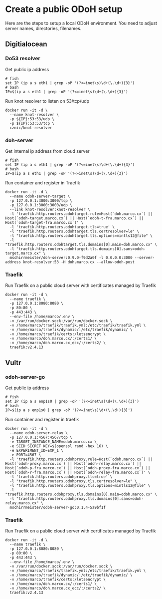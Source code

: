 # Create a public ODoH setup

Here are the steps to setup a local ODoH environment. You need to adjust server names, directories, filenames.

## Digitialocean

### Do53 resolver

Get public ip address

    # fish
    set IP (ip a s eth1 | grep -oP '(?<=inet\s)\d+(\.\d+){3}')
    # bash
    IP=$(ip a s eth1 | grep -oP '(?<=inet\s)\d+(\.\d+){3}')

Run knot resolver to listen on 53/tcp/udp

    docker run -it -d \
      --name knot-resolver \
      -p ${IP}:53:53/udp \
      -p ${IP}:53:53/tcp \
      cznic/knot-resolver

### doh-server

Get internal ip address from cloud server

    # fish
    set IP (ip a s eth1 | grep -oP '(?<=inet\s)\d+(\.\d+){3}')
    # bash
    IP=$(ip a s eth1 | grep -oP '(?<=inet\s)\d+(\.\d+){3}')

Run container and register in Traefik

    docker run -it -d \
      --name odoh-server-target \
      -p 127.0.0.1:3000:3000/tcp \
      -p 127.0.0.1:3000:3000/udp \
      --link knot-resolver:knot-resolver \
      -l 'traefik.http.routers.odohtarget.rule=Host(`doh.marco.cx`) || Host(`odoh-target.marco.cx`) || Host(`odoh-t-fra.marco.cx`) || Host(`odoh-target-fra.marco.cx`)' \
      -l 'traefik.http.routers.odohtarget.tls=true' \
      -l "traefik.http.routers.odohtarget.tls.certresolver=le" \
      -l "traefik.http.routers.odohtarget.tls.options=mintls12@file" \
      -l "traefik.http.routers.odohtarget.tls.domains[0].main=doh.marco.cx" \
      -l "traefik.http.routers.odohtarget.tls.domains[0].sans=odoh-target.marco.cx" \
      mschirrmeister/doh-server:0.9.0-f9d2a0f -l 0.0.0.0:3000 --server-address knot-resolver:53 -H doh.marco.cx --allow-odoh-post

### Traefik

Run Traefik on a public cloud server with certificates managed by Traefik

    docker run -it -d \
      --name traefik \
      -p 127.0.0.1:8080:8080 \
      -p 80:80 \
      -p 443:443 \
      --env-file /home/marco/.env \
      -v /var/run/docker.sock:/var/run/docker.sock \
      -v /home/marco/traefik/traefik.yml:/etc/traefik/traefik.yml \
      -v /home/marco/traefik/dynamic/:/etc/traefik/dynamic/ \
      -v /home/marco/traefik/certs:/letsencrypt \
      -v /home/marco/doh.marco.cx/:/certs1/ \
      -v /home/marco/doh.marco.cx_ecc/:/certs2/ \
      traefik:v2.4.13

## Vultr

### odoh-server-go

Get public ip address

    # fish
    set IP (ip a s enp1s0 | grep -oP '(?<=inet\s)\d+(\.\d+){3}')
    # bash
    IP=$(ip a s enp1s0 | grep -oP '(?<=inet\s)\d+(\.\d+){3}')

Run container and register in traefik

    docker run -it -d \
      --name odoh-server-relay \
      -p 127.0.0.1:4567:4567/tcp \
      -e TARGET_INSTANCE_NAME=odoh.marco.cx \
      -e SEED_SECRET_KEY=$(openssl rand -hex 16) \
      -e EXPERIMENT_ID=EXP_1 \
      -e PORT=4567 \
      -l 'traefik.http.routers.odohproxy.rule=Host(`odoh.marco.cx`) || Host(`odoh-proxy.marco.cx`) || Host(`odoh-relay.marco.cx`) || Host(`odoh-p-fra.marco.cx`) || Host(`odoh-proxy-fra.marco.cx`) || Host(`odoh-r-fra.marco.cx`) || Host(`odoh-relay-fra.marco.cx`)' \
      -l 'traefik.http.routers.odohproxy.tls=true' \
      -l "traefik.http.routers.odohproxy.tls.certresolver=le" \
      -l "traefik.http.routers.odohproxy.tls.options=mintls12@file" \
      -l "traefik.http.routers.odohproxy.tls.domains[0].main=odoh.marco.cx" \
      -l "traefik.http.routers.odohproxy.tls.domains[0].sans=odoh-relay.marco.cx" \
      mschirrmeister/odoh-server-go:0.1.4-5a9bf1f

### Traefik

Run Traefik on a public cloud server with certificates managed by Traefik

    docker run -it -d \
      --name traefik \
      -p 127.0.0.1:8080:8080 \
      -p 80:80 \
      -p 443:443 \
      --env-file /home/marco/.env \
      -v /var/run/docker.sock:/var/run/docker.sock \
      -v /home/marco/traefik/traefik.yml:/etc/traefik/traefik.yml \
      -v /home/marco/traefik/dynamic/:/etc/traefik/dynamic/ \
      -v /home/marco/traefik/certs:/letsencrypt \
      -v /home/marco/doh.marco.cx/:/certs1/ \
      -v /home/marco/doh.marco.cx_ecc/:/certs2/ \
      traefik:v2.4.13
